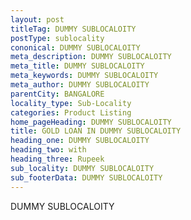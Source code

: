 ```yaml
---
layout: post
titleTag: DUMMY SUBLOCALOITY
postType: sublocality
cononical: DUMMY SUBLOCALOITY
meta_description: DUMMY SUBLOCALOITY
meta_title: DUMMY SUBLOCALOITY
meta_keywords: DUMMY SUBLOCALOITY
meta_author: DUMMY SUBLOCALOITY
parentCity: BANGALORE
locality_type: Sub-Locality
categories: Product Listing
home_pageHeading: DUMMY SUBLOCALOITY
title: GOLD LOAN IN DUMMY SUBLOCALOITY
heading_one: DUMMY SUBLOCALOITY
heading_two: with
heading_three: Rupeek
sub_locality: DUMMY SUBLOCALOITY
sub_footerData: DUMMY SUBLOCALOITY
---
```

DUMMY SUBLOCALOITY